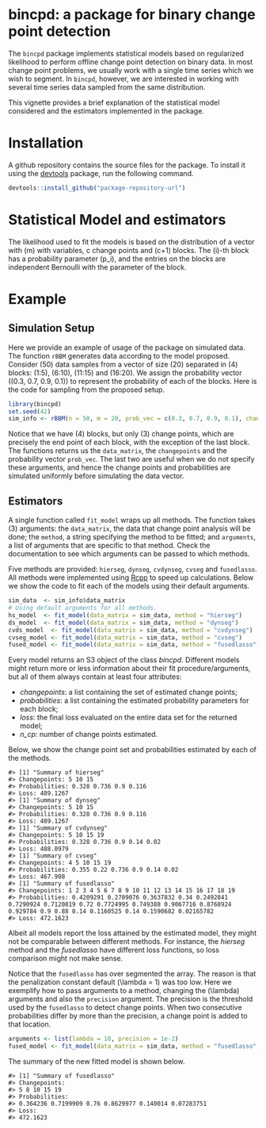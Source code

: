 bincpd: a package for binary change point detection
================

The `bincpd` package implements statistical models based on regularized
likelihood to perform offline change point detection on binary data. In
most change point problems, we usually work with a single time series
which we wish to segment. In `bincpd`, however, we are interested in
working with several time series data sampled from the same
distribution.

This vignette provides a brief explanation of the statistical model
considered and the estimators implemented in the package.

# Installation

A github repository contains the source files for the package. To
install it using the
[devtools](https://cran.r-project.org/web/packages/devtools/index.html)
package, run the following command.

``` r
devtools::install_github("package-repository-url")
```

# Statistical Model and estimators

The likelihood used to fit the models is based on the distribution of a
vector with \(m\) with variables, c change points and \(c+1\) blocks.
The \(i\)-th block has a probability parameter \(p_i\), and the entries
on the blocks are independent Bernoulli with the parameter of the block.

# Example

## Simulation Setup

Here we provide an example of usage of the package on simulated data.
The function `rBBM` generates data according to the model proposed.
Consider \(50\) data samples from a vector of size \(20\) separated in
\(4\) blocks: \(1:5\), \(6:10\), \(11:15\) and \(16:20\). We assign the
probability vector \((0.3, 0.7, 0.9, 0.1)\) to represent the probability
of each of the blocks. Here is the code for sampling from the proposed
setup.

``` r
library(bincpd)
set.seed(42) 
sim_info <- rBBM(n = 50, m = 20, prob_vec = c(0.3, 0.7, 0.9, 0.1), changepoints = c(5, 10, 15))
```

Notice that we have \(4\) blocks, but only \(3\) change points, which
are precisely the end point of each block, with the exception of the
last block. The functions returns us the `data_matrix`, the
`changepoints` and the probability vector `prob_vec`. The last two are
useful when we do not specify these arguments, and hence the change
points and probabilities are simulated uniformly before simulating the
data vector.

## Estimators

A single function called `fit_model` wraps up all methods. The function
takes \(3\) arguments: the `data_matrix`, the data that change point
analysis will be done; the `method`, a string specifying the method to
be fitted; and `arguments`, a list of arguments that are specific to
that method. Check the documentation to see which arguments can be
passed to which methods.

Five methods are provided: `hierseg`, `dynseg`, `cvdynseg`, `cvseg` and
`fusedlasso`. All methods were implemented using
[Rcpp](https://cran.r-project.org/web/packages/Rcpp/index.html) to speed
up calculations. Below we show the code to fit each of the models using
their default arguments.

``` r
sim_data  <- sim_info$data_matrix
# Using default arguments for all methods.
hs_model  <- fit_model(data_matrix = sim_data, method = "hierseg") 
ds_model  <- fit_model(data_matrix = sim_data, method = "dynseg")
cvds_model  <- fit_model(data_matrix = sim_data, method = "cvdynseg")
cvseg_model <- fit_model(data_matrix = sim_data, method = "cvseg")
fused_model <- fit_model(data_matrix = sim_data, method = "fusedlasso")
```

Every model returns an S3 object of the class *bincpd*. Different models
might return more or less information about their fit
procedure/arguments, but all of them always contain at least four
attributes:

  - *changepoints*: a list containing the set of estimated change
    points;
  - *probabilities*: a list containing the estimated probability
    parameters for each block;
  - *loss*: the final loss evaluated on the entire data set for the
    returned model;
  - *n\_cp*: number of change points estimated.

Below, we show the change point set and probabilities estimated by each
of the methods.

    #> [1] "Summary of hierseg"
    #> Changepoints: 5 10 15
    #> Probabilities: 0.328 0.736 0.9 0.116
    #> Loss: 489.1267
    #> [1] "Summary of dynseg"
    #> Changepoints: 5 10 15
    #> Probabilities: 0.328 0.736 0.9 0.116
    #> Loss: 489.1267
    #> [1] "Summary of cvdynseg"
    #> Changepoints: 5 10 15 19
    #> Probabilities: 0.328 0.736 0.9 0.14 0.02
    #> Loss: 488.0979
    #> [1] "Summary of cvseg"
    #> Changepoints: 4 5 10 15 19
    #> Probabilities: 0.355 0.22 0.736 0.9 0.14 0.02
    #> Loss: 467.908
    #> [1] "Summary of fusedlasso"
    #> Changepoints: 1 2 3 4 5 6 7 8 9 10 11 12 13 14 15 16 17 18 19
    #> Probabilities: 0.4209291 0.2709076 0.3637832 0.34 0.2492841 0.7290924 0.7120819 0.72 0.7724995 0.749388 0.9067716 0.8768924 0.929784 0.9 0.88 0.14 0.1160525 0.14 0.1590682 0.02165782
    #> Loss: 472.1623

Albeit all models report the loss attained by the estimated model, they
might not be comparable between different methods. For instance, the
*hierseg* method and the *fusedlasso* have different loss functions, so
loss comparison might not make sense.

Notice that the `fusedlasso` has over segmented the array. The reason is
that the penalization constant default \(\lambda = 1\) was too low. Here
we exemplify how to pass arguments to a method, changing the \(\lambda\)
arguments and also the `precision` argument. The precision is the
threshold used by the `fusedlasso` to detect change points. When two
consecutive probabilities differ by more than the precision, a change
point is added to that location.

``` r
arguments <- list(lambda = 10, precision = 1e-2)
fused_model <- fit_model(data_matrix = sim_data, method = "fusedlasso", arguments = arguments)
```

The summary of the new fitted model is shown below.

    #> [1] "Summary of fusedlasso"
    #> Changepoints:
    #> 5 8 10 15 19
    #> Probabilities:
    #> 0.364236 0.7199909 0.76 0.8629977 0.140014 0.07283751
    #> Loss:
    #> 472.1623
